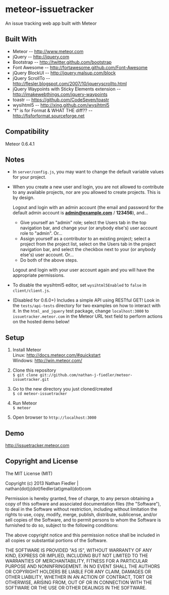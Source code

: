 meteor-issuetracker
===================


An issue tracking web app built with Meteor


Built With
-------------------
* Meteor -- http://www.meteor.com
* jQuery -- http://jquery.com
* Bootstrap -- http://twitter.github.com/bootstrap
* Font Awesome -- http://fortawesome.github.com/Font-Awesome
* jQuery BlockUI -- http://jquery.malsup.com/block
* jQuery ScrollTo -- http://flesler.blogspot.com/2007/10/jqueryscrollto.html
* jQuery Waypoints with Sticky Elements extension -- http://imakewebthings.com/jquery-waypoints
* toastr -- https://github.com/CodeSeven/toastr
* wysihtml5 -- http://xing.github.com/wysihtml5
* "f" is for Format & WHAT THE diff?? -- http://fisforformat.sourceforge.net  


Compatibility
-------------------
Meteor 0.6.4.1  


Notes
-------------------
* In `server/config.js`, you may want to change the default variable values for your project.

* When you create a new user and login, you are not allowed to contribute to any available projects, nor are you allowed to create projects. This is by design.

  Logout and login with an admin account (the email and password for the default admin account is **admin@example.com** / **123456**), and...
  
    * Give yourself an "admin" role; select the Users tab in the top navigation bar, and change your (or anybody else's) user account role to "admin". Or...
    * Assign yourself as a contributor to an existing project; select a project from the project list, select on the Users tab in the project navigation bar, and select the checkbox next to your (or anybody else's) user account. Or...
    * Do both of the above steps.  
  
  Logout and login with your user account again and you will have the appropriate permissions.

* To disable the wysihtml5 editor, set `wysihtml5Enabled` to `false` in `client/client.js`.

* (Disabled for 0.6.0+) Includes a simple API using RESTful GET! Look in the `tests/api-tests` directory for two examples on how to interact with it. In the `html_and_jquery` test package, change `localhost:3000` to `issuetracker.meteor.com` in the Meteor URL text field to perform actions on the hosted demo below!


Setup
-------------------
1. Install Meteor  
Linux: http://docs.meteor.com/#quickstart  
Windows: http://win.meteor.com/  

2. Clone this repository  
      `$ git clone git://github.com/nathan-j-fiedler/meteor-issuetracker.git`  

3. Go to the new directory you just cloned/created  
      `$ cd meteor-issuetracker`  

4. Run Meteor  
      `$ meteor`  

5. Open browser to `http://localhost:3000`  


Demo
-------------------
http://issuetracker.meteor.com


Copyright and License
-------------------
The MIT License (MIT)

Copyright (c) 2013 Nathan Fiedler | nathan(dot)j(dot)fiedler(at)gmail(dot)com

Permission is hereby granted, free of charge, to any person obtaining a copy of this software and associated documentation files (the "Software"), to deal in the Software without restriction, including without limitation the rights to use, copy, modify, merge, publish, distribute, sublicense, and/or sell copies of the Software, and to permit persons to whom the Software is furnished to do so, subject to the following conditions:

The above copyright notice and this permission notice shall be included in all copies or substantial portions of the Software.

THE SOFTWARE IS PROVIDED "AS IS", WITHOUT WARRANTY OF ANY KIND, EXPRESS OR IMPLIED, INCLUDING BUT NOT LIMITED TO THE WARRANTIES OF MERCHANTABILITY, FITNESS FOR A PARTICULAR PURPOSE AND NONINFRINGEMENT. IN NO EVENT SHALL THE AUTHORS OR COPYRIGHT HOLDERS BE LIABLE FOR ANY CLAIM, DAMAGES OR OTHER LIABILITY, WHETHER IN AN ACTION OF CONTRACT, TORT OR OTHERWISE, ARISING FROM, OUT OF OR IN CONNECTION WITH THE SOFTWARE OR THE USE OR OTHER DEALINGS IN THE SOFTWARE.